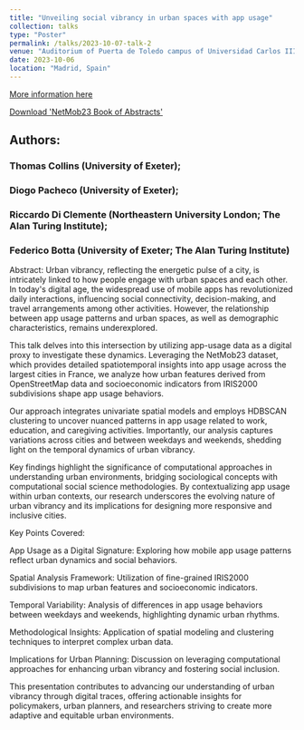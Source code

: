 ```yaml
---
title: "Unveiling social vibrancy in urban spaces with app usage"
collection: talks
type: "Poster"
permalink: /talks/2023-10-07-talk-2
venue: "Auditorium of Puerta de Toledo campus of Universidad Carlos III de Madrid"
date: 2023-10-06
location: "Madrid, Spain"
---
```


[More information here](http://example2.com)

[Download 'NetMob23 Book of Abstracts'](https://netmob.org/www23/book_of_abstract/book_of_abstract.pdf)

## Authors:
### Thomas Collins (University of Exeter);
### Diogo Pacheco (University of Exeter);
### Riccardo Di Clemente (Northeastern University London; The Alan Turing Institute);
### Federico Botta (University of Exeter; The Alan Turing Institute)

Abstract:
Urban vibrancy, reflecting the energetic pulse of a city, is intricately linked to how people engage with urban spaces and each other. In today's digital age, the widespread use of mobile apps has revolutionized daily interactions, influencing social connectivity, decision-making, and travel arrangements among other activities. However, the relationship between app usage patterns and urban spaces, as well as demographic characteristics, remains underexplored.

This talk delves into this intersection by utilizing app-usage data as a digital proxy to investigate these dynamics. Leveraging the NetMob23 dataset, which provides detailed spatiotemporal insights into app usage across the largest cities in France, we analyze how urban features derived from OpenStreetMap data and socioeconomic indicators from IRIS2000 subdivisions shape app usage behaviors.

Our approach integrates univariate spatial models and employs HDBSCAN clustering to uncover nuanced patterns in app usage related to work, education, and caregiving activities. Importantly, our analysis captures variations across cities and between weekdays and weekends, shedding light on the temporal dynamics of urban vibrancy.

Key findings highlight the significance of computational approaches in understanding urban environments, bridging sociological concepts with computational social science methodologies. By contextualizing app usage within urban contexts, our research underscores the evolving nature of urban vibrancy and its implications for designing more responsive and inclusive cities.

Key Points Covered:

App Usage as a Digital Signature: Exploring how mobile app usage patterns reflect urban dynamics and social behaviors.

Spatial Analysis Framework: Utilization of fine-grained IRIS2000 subdivisions to map urban features and socioeconomic indicators.

Temporal Variability: Analysis of differences in app usage behaviors between weekdays and weekends, highlighting dynamic urban rhythms.

Methodological Insights: Application of spatial modeling and clustering techniques to interpret complex urban data.

Implications for Urban Planning: Discussion on leveraging computational approaches for enhancing urban vibrancy and fostering social inclusion.

This presentation contributes to advancing our understanding of urban vibrancy through digital traces, offering actionable insights for policymakers, urban planners, and researchers striving to create more adaptive and equitable urban environments.

